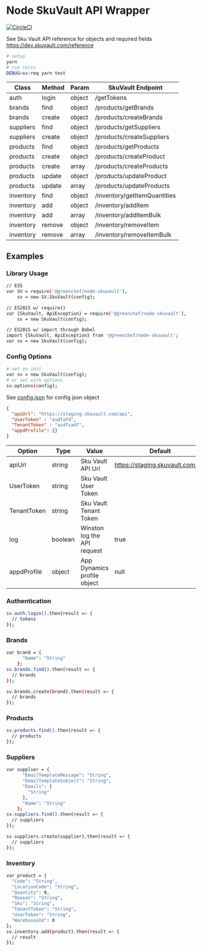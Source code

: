 # Node SkuVault API Wrapper

[![CircleCI](https://circleci.com/gh/greenchef/node-skuvault/tree/master.svg?style=svg&circle-token=aaa354d7e3ed01f870f994fac8c038a6ca015229)](https://circleci.com/gh/greenchef/node-skuvault/tree/master)

See Sku Vault API reference for objects and required fields https://dev.skuvault.com/reference

```sh
# setup
yarn
# run tests
DEBUG=sv:req yarn test
```

| Class | Method | Param | SkuVault Endpoint |
| --- | --- | --- | --- |
| auth | login | object | /getTokens |
| brands | find | object | /products/getBrands |
| brands | create | object | /products/createBrands |
| suppliers | find | object | /products/getSuppliers |
| suppliers | create | object | /products/createSuppliers |
| products | find | object | /products/getProducts |
| products | create | object | /products/createProduct |
| products | create | array | /products/createProducts |
| products | update | object | /products/updateProduct |
| products | update | array | /products/updateProducts |
| inventory | find | object | /inventory/getItemQuantities |
| inventory | add | object | /inventory/addItem |
| inventory | add | array | /inventory/addItemBulk |
| inventory | remove | object | /inventory/removeItem |
| inventory | remove | array | /inventory/removeItemBulk |

## Examples

### Library Usage

```sh
// ES5
var SV = require('@greenchef/node-skuvault'),
    sv = new SV.SkuVault(config);

// ES2015 w/ require()
var {SkuVault, ApiException} = require('@greenchef/node-skuvault'),
    sv = new SkuVault(config);

// ES2015 w/ import through Babel
import {SkuVault, ApiException} from '@greenchef/node-skuvault';
var sv = new SkuVault(config);
```
### Config Options

```sh
# set on init
var sv = new SkuVault(config);
# or set with options
sv.options(config);
```

See [config.json](config.json) for config json object

```json
{
  "apiUrl": "https://staging.skuvault.com/api",
  "UserToken" : "asdfafd",
  "TenantToken" : "asdfsadf",
  "appdProfile": {}  
}
```

| Option | Type | Value | Default |
| --- | --- | --- | --- |
| apiUrl | string | Sku Vault API Url | https://staging.skuvault.com/api |
| UserToken | string | Sku Vault User Token | |
| TenantToken | string | Sku Vault Tenant Token | |
| log | boolean | Winston log the API request | true |
| appdProfile | object | App Dynamics profile object | null |

### Authentication

```sh
sv.auth.login().then(result => {
  // tokens
});
```

### Brands

```sh
var brand = {
      "Name": "String"
    };
sv.brands.find().then(result => {
  // brands
});

sv.brands.create(brand).then(result => {
  // brands
});
```

### Products

```sh
sv.products.find().then(result => {
  // products
});
```

### Suppliers

```sh
var supplier = {
      "EmailTemplateMessage": "String",
      "EmailTemplateSubject": "String",
      "Emails": [
        "String"
      ],
      "Name": "String"
    };
sv.suppliers.find().then(result => {
  // suppliers
});

sv.suppliers.create(supplier).then(result => {
  // suppliers
});
```

### Inventory

```sh
var product = {
  "Code": "String",
  "LocationCode": "String",
  "Quantity": 0,
  "Reason": "String",
  "Sku": "String",
  "TenantToken": "String",
  "UserToken": "String",
  "WarehouseId": 0
};
sv.inventory.add(product).then(result => {
  // result
});
```
